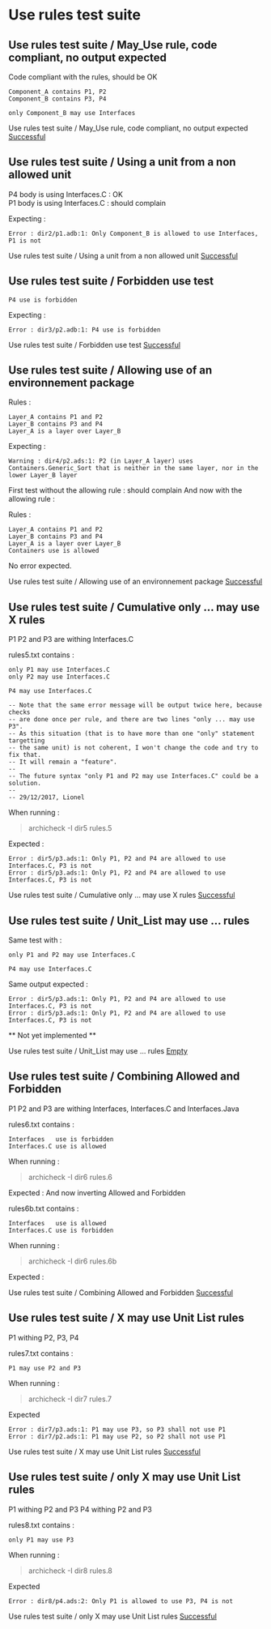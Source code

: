 
# Use rules test suite



##  Use rules test suite / May_Use rule, code compliant, no output expected

  Code compliant with the rules, should be OK

```
Component_A contains P1, P2
Component_B contains P3, P4

only Component_B may use Interfaces
```


Use rules test suite / May_Use rule, code compliant, no output expected [Successful](tests_status.md#successful)

##  Use rules test suite / Using a unit from a non allowed unit

  P4 body is using Interfaces.C : OK  
  P1 body is using Interfaces.C : should complain

  Expecting :

```
Error : dir2/p1.adb:1: Only Component_B is allowed to use Interfaces, P1 is not
```


Use rules test suite / Using a unit from a non allowed unit [Successful](tests_status.md#successful)

##  Use rules test suite / Forbidden use test


```
P4 use is forbidden
```

  Expecting :

```
Error : dir3/p2.adb:1: P4 use is forbidden
```


Use rules test suite / Forbidden use test [Successful](tests_status.md#successful)

##  Use rules test suite / Allowing use of an environnement package


  Rules :

```
Layer_A contains P1 and P2
Layer_B contains P3 and P4
Layer_A is a layer over Layer_B
```
  Expecting :


```
Warning : dir4/p2.ads:1: P2 (in Layer_A layer) uses Containers.Generic_Sort that is neither in the same layer, nor in the lower Layer_B layer
```

  First test without the allowing rule : should complain
  And now with the allowing rule :

  Rules :

```
Layer_A contains P1 and P2
Layer_B contains P3 and P4
Layer_A is a layer over Layer_B
Containers use is allowed
```

  No error expected.


Use rules test suite / Allowing use of an environnement package [Successful](tests_status.md#successful)

##  Use rules test suite / Cumulative only ... may use X rules

  P1 P2 and P3 are withing Interfaces.C

  rules5.txt contains :

```
only P1 may use Interfaces.C
only P2 may use Interfaces.C

P4 may use Interfaces.C

-- Note that the same error message will be output twice here, because checks
-- are done once per rule, and there are two lines "only ... may use P3".
-- As this situation (that is to have more than one "only" statement targetting
-- the same unit) is not coherent, I won't change the code and try to fix that.
-- It will remain a "feature".
--
-- The future syntax "only P1 and P2 may use Interfaces.C" could be a solution.
--
-- 29/12/2017, Lionel
```

  When running :

  > archicheck -I dir5 rules.5

  Expected :

```
Error : dir5/p3.ads:1: Only P1, P2 and P4 are allowed to use Interfaces.C, P3 is not
Error : dir5/p3.ads:1: Only P1, P2 and P4 are allowed to use Interfaces.C, P3 is not
```


Use rules test suite / Cumulative only ... may use X rules [Successful](tests_status.md#successful)

##  Use rules test suite / Unit_List may use ... rules


  Same test with :

```
only P1 and P2 may use Interfaces.C

P4 may use Interfaces.C

```

  Same output expected :

```
Error : dir5/p3.ads:1: Only P1, P2 and P4 are allowed to use Interfaces.C, P3 is not
Error : dir5/p3.ads:1: Only P1, P2 and P4 are allowed to use Interfaces.C, P3 is not
```

  ** Not yet implemented **

Use rules test suite / Unit_List may use ... rules [Empty](tests_status.md#empty)

##  Use rules test suite / Combining Allowed and Forbidden

  P1 P2 and P3 are withing Interfaces, Interfaces.C and Interfaces.Java

  rules6.txt contains :

```
Interfaces   use is forbidden
Interfaces.C use is allowed
```

  When running :

  > archicheck -I dir6 rules.6

  Expected :
  And now inverting Allowed and Forbidden

  rules6b.txt contains :

```
Interfaces   use is allowed
Interfaces.C use is forbidden

```

  When running :

  > archicheck -I dir6 rules.6b

  Expected :

Use rules test suite / Combining Allowed and Forbidden [Successful](tests_status.md#successful)

##  Use rules test suite / X may use Unit List rules

  P1 withing P2, P3, P4

  rules7.txt contains :

```
P1 may use P2 and P3
```

  When running :

  > archicheck -I dir7 rules.7

  Expected

```
Error : dir7/p3.ads:1: P1 may use P3, so P3 shall not use P1
Error : dir7/p2.ads:1: P1 may use P2, so P2 shall not use P1
```


Use rules test suite / X may use Unit List rules [Successful](tests_status.md#successful)

##  Use rules test suite / only X may use Unit List rules

  P1 withing P2 and P3
  P4 withing P2 and P3

  rules8.txt contains :

```
only P1 may use P3
```

  When running :

  > archicheck -I dir8 rules.8

  Expected

```
Error : dir8/p4.ads:2: Only P1 is allowed to use P3, P4 is not
```


Use rules test suite / only X may use Unit List rules [Successful](tests_status.md#successful)
